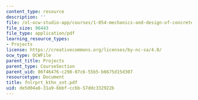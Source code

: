 ```yaml
---
content_type: resource
description: ''
file: /ol-ocw-studio-app/courses/1-054-mechanics-and-design-of-concrete-structures-spring-2004/de5d04a631a96bbfccbb57ddc332922b_fnlrprt_kthn_snt.pdf
file_size: 96443
file_type: application/pdf
learning_resource_types:
- Projects
license: https://creativecommons.org/licenses/by-nc-sa/4.0/
ocw_type: OCWFile
parent_title: Projects
parent_type: CourseSection
parent_uid: 86f46476-c298-07c6-55b5-b6675d15d307
resourcetype: Document
title: fnlrprt_kthn_snt.pdf
uid: de5d04a6-31a9-6bbf-ccbb-57ddc332922b
---
```

